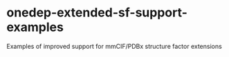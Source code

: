 # onedep-extended-sf-support-examples
Examples of improved support for mmCIF/PDBx structure factor extensions
